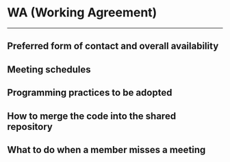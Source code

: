 # WA (Working Agreement) 
---
## Preferred form of contact and overall availability



## Meeting schedules



## Programming practices to be adopted



## How to merge the code into the shared repository



## What to do when a member misses a meeting



